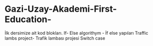 # Gazi-Uzay-Akademi-First-Education-
İlk dersimize ait kod blokları.
If- Else algorithym - İf else yapıları
Traffic lambs project- Trafik lambası projesi
Switch case
